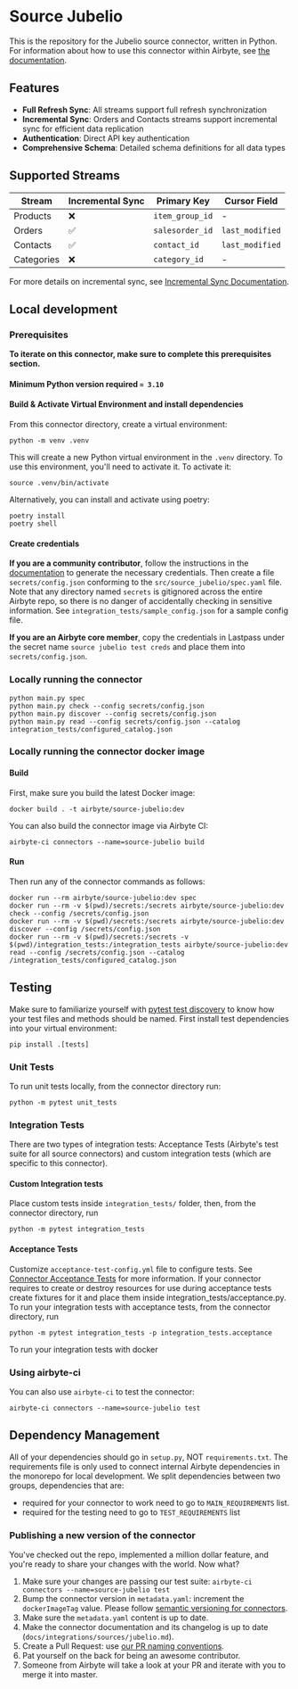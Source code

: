 # Source Jubelio

This is the repository for the Jubelio source connector, written in Python.
For information about how to use this connector within Airbyte, see [the documentation](https://docs.airbyte.com/integrations/sources/jubelio).

## Features

- **Full Refresh Sync**: All streams support full refresh synchronization
- **Incremental Sync**: Orders and Contacts streams support incremental sync for efficient data replication
- **Authentication**: Direct API key authentication
- **Comprehensive Schema**: Detailed schema definitions for all data types

## Supported Streams

| Stream | Incremental Sync | Primary Key | Cursor Field |
|--------|------------------|-------------|--------------|
| Products | ❌ | `item_group_id` | - |
| Orders | ✅ | `salesorder_id` | `last_modified` |
| Contacts | ✅ | `contact_id` | `last_modified` |
| Categories | ❌ | `category_id` | - |

For more details on incremental sync, see [Incremental Sync Documentation](docs/incremental-sync.md).

## Local development

### Prerequisites
**To iterate on this connector, make sure to complete this prerequisites section.**

#### Minimum Python version required `= 3.10`

#### Build & Activate Virtual Environment and install dependencies
From this connector directory, create a virtual environment:
```
python -m venv .venv
```

This will create a new Python virtual environment in the `.venv` directory. To use this environment, you'll need to activate it. To activate it:
```
source .venv/bin/activate
```

Alternatively, you can install and activate using poetry:
```
poetry install
poetry shell
```

#### Create credentials
**If you are a community contributor**, follow the instructions in the [documentation](https://docs.airbyte.com/integrations/sources/jubelio)
to generate the necessary credentials. Then create a file `secrets/config.json` conforming to the `src/source_jubelio/spec.yaml` file.
Note that any directory named `secrets` is gitignored across the entire Airbyte repo, so there is no danger of accidentally checking in sensitive information.
See `integration_tests/sample_config.json` for a sample config file.

**If you are an Airbyte core member**, copy the credentials in Lastpass under the secret name `source jubelio test creds`
and place them into `secrets/config.json`.

### Locally running the connector
```
python main.py spec
python main.py check --config secrets/config.json
python main.py discover --config secrets/config.json
python main.py read --config secrets/config.json --catalog integration_tests/configured_catalog.json
```

### Locally running the connector docker image

#### Build
First, make sure you build the latest Docker image:
```
docker build . -t airbyte/source-jubelio:dev
```

You can also build the connector image via Airbyte CI:
```
airbyte-ci connectors --name=source-jubelio build
```

#### Run
Then run any of the connector commands as follows:
```
docker run --rm airbyte/source-jubelio:dev spec
docker run --rm -v $(pwd)/secrets:/secrets airbyte/source-jubelio:dev check --config /secrets/config.json
docker run --rm -v $(pwd)/secrets:/secrets airbyte/source-jubelio:dev discover --config /secrets/config.json
docker run --rm -v $(pwd)/secrets:/secrets -v $(pwd)/integration_tests:/integration_tests airbyte/source-jubelio:dev read --config /secrets/config.json --catalog /integration_tests/configured_catalog.json
```

## Testing
Make sure to familiarize yourself with [pytest test discovery](https://docs.pytest.org/en/latest/goodpractices.html#test-discovery) to know how your test files and methods should be named.
First install test dependencies into your virtual environment:
```
pip install .[tests]
```

### Unit Tests
To run unit tests locally, from the connector directory run:
```
python -m pytest unit_tests
```

### Integration Tests
There are two types of integration tests: Acceptance Tests (Airbyte's test suite for all source connectors) and custom integration tests (which are specific to this connector).
#### Custom Integration tests
Place custom tests inside `integration_tests/` folder, then, from the connector directory, run
```
python -m pytest integration_tests
```
#### Acceptance Tests
Customize `acceptance-test-config.yml` file to configure tests. See [Connector Acceptance Tests](https://docs.airbyte.com/connector-development/testing-connectors/connector-acceptance-tests-reference) for more information.
If your connector requires to create or destroy resources for use during acceptance tests create fixtures for it and place them inside integration_tests/acceptance.py.
To run your integration tests with acceptance tests, from the connector directory, run
```
python -m pytest integration_tests -p integration_tests.acceptance
```
To run your integration tests with docker

### Using airbyte-ci
You can also use `airbyte-ci` to test the connector:
```
airbyte-ci connectors --name=source-jubelio test
```

## Dependency Management
All of your dependencies should go in `setup.py`, NOT `requirements.txt`. The requirements file is only used to connect internal Airbyte dependencies in the monorepo for local development.
We split dependencies between two groups, dependencies that are:
* required for your connector to work need to go to `MAIN_REQUIREMENTS` list.
* required for the testing need to go to `TEST_REQUIREMENTS` list

### Publishing a new version of the connector
You've checked out the repo, implemented a million dollar feature, and you're ready to share your changes with the world. Now what?
1. Make sure your changes are passing our test suite: `airbyte-ci connectors --name=source-jubelio test`
2. Bump the connector version in `metadata.yaml`: increment the `dockerImageTag` value. Please follow [semantic versioning for connectors](https://docs.airbyte.com/contributing-to-airbyte/resources/pull-requests-handbook/#semantic-versioning-for-connectors).
3. Make sure the `metadata.yaml` content is up to date.
4. Make the connector documentation and its changelog is up to date (`docs/integrations/sources/jubelio.md`).
5. Create a Pull Request: use [our PR naming conventions](https://docs.airbyte.com/contributing-to-airbyte/resources/pull-requests-handbook/#pull-request-title-convention).
6. Pat yourself on the back for being an awesome contributor.
7. Someone from Airbyte will take a look at your PR and iterate with you to merge it into master.